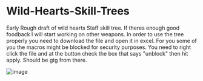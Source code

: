 # Wild-Hearts-Skill-Trees
Early Rough draft of wild hearts Staff skill tree. If theres enough good foodback I will start working on other weapons.
In order to use the tree properly you need to download the file and open it in excel.
For you some of you the macros might be blocked for security purposes. You need to right click the file and at the button check the box that says "unblock" then hit apply. Should be gtg from there.

![image](https://user-images.githubusercontent.com/43324328/221032603-10765f61-2039-4731-8178-f8e788cf4e55.png)
